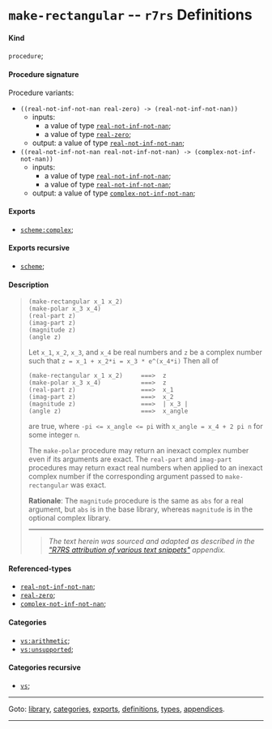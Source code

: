 

<a id='definition__r7rs__make-rectangular'></a>

# `make-rectangular` -- `r7rs` Definitions


<a id='definition__r7rs__make-rectangular__kind'></a>

#### Kind

`procedure`;


<a id='definition__r7rs__make-rectangular__procedure-signature'></a>

#### Procedure signature

Procedure variants:
 * `((real-not-inf-not-nan real-zero) -> (real-not-inf-not-nan))`
   * inputs:
     * a value of type [`real-not-inf-not-nan`](../../r7rs/types/real-not-inf-not-nan.md#type__r7rs__real-not-inf-not-nan);
     * a value of type [`real-zero`](../../r7rs/types/real-zero.md#type__r7rs__real-zero);
   * output: a value of type [`real-not-inf-not-nan`](../../r7rs/types/real-not-inf-not-nan.md#type__r7rs__real-not-inf-not-nan);
 * `((real-not-inf-not-nan real-not-inf-not-nan) -> (complex-not-inf-not-nan))`
   * inputs:
     * a value of type [`real-not-inf-not-nan`](../../r7rs/types/real-not-inf-not-nan.md#type__r7rs__real-not-inf-not-nan);
     * a value of type [`real-not-inf-not-nan`](../../r7rs/types/real-not-inf-not-nan.md#type__r7rs__real-not-inf-not-nan);
   * output: a value of type [`complex-not-inf-not-nan`](../../r7rs/types/complex-not-inf-not-nan.md#type__r7rs__complex-not-inf-not-nan);


<a id='definition__r7rs__make-rectangular__exports'></a>

#### Exports

 * [`scheme:complex`](../../r7rs/exports/scheme_3a_complex.md#export__r7rs__scheme_3a_complex);


<a id='definition__r7rs__make-rectangular__exports-recursive'></a>

#### Exports recursive

 * [`scheme`](../../r7rs/exports/scheme.md#export__r7rs__scheme);


<a id='definition__r7rs__make-rectangular__description'></a>

#### Description

> ````
> (make-rectangular x_1 x_2)
> (make-polar x_3 x_4)
> (real-part z)
> (imag-part z)
> (magnitude z)
> (angle z)
> ````
> 
> 
> Let `x_1`, `x_2`, `x_3`, and `x_4` be
> real numbers and `z` be a complex number such that
> `z = x_1 + x_2*i = x_3 * e^(x_4*i)`
> Then all of
> ````
> (make-rectangular x_1 x_2)     ===>  z
> (make-polar x_3 x_4)           ===>  z
> (real-part z)                  ===>  x_1
> (imag-part z)                  ===>  x_2
> (magnitude z)                  ===>  | x_3 |
> (angle z)                      ===>  x_angle
> ````
> are true, where `-pi <= x_angle <= pi` with `x_angle = x_4 + 2 pi n`
> for some integer `n`.
> 
> The `make-polar` procedure may return an inexact complex number even if its
> arguments are exact.
> The `real-part` and `imag-part` procedures may return exact real
> numbers when applied to an inexact complex number if the corresponding
> argument passed to `make-rectangular` was exact.
> 
> 
> **Rationale**:  The `magnitude` procedure is the same as `abs` for a real argument,
> but `abs` is in the base library, whereas
> `magnitude` is in the optional complex library.
> 
> 
> ----
> > *The text herein was sourced and adapted as described in the ["R7RS attribution of various text snippets"](../../r7rs/appendices/attribution.md#appendix__r7rs__attribution) appendix.*


<a id='definition__r7rs__make-rectangular__referenced-types'></a>

#### Referenced-types

 * [`real-not-inf-not-nan`](../../r7rs/types/real-not-inf-not-nan.md#type__r7rs__real-not-inf-not-nan);
 * [`real-zero`](../../r7rs/types/real-zero.md#type__r7rs__real-zero);
 * [`complex-not-inf-not-nan`](../../r7rs/types/complex-not-inf-not-nan.md#type__r7rs__complex-not-inf-not-nan);


<a id='definition__r7rs__make-rectangular__categories'></a>

#### Categories

 * [`vs:arithmetic`](../../r7rs/categories/vs_3a_arithmetic.md#category__r7rs__vs_3a_arithmetic);
 * [`vs:unsupported`](../../r7rs/categories/vs_3a_unsupported.md#category__r7rs__vs_3a_unsupported);


<a id='definition__r7rs__make-rectangular__categories-recursive'></a>

#### Categories recursive

 * [`vs`](../../r7rs/categories/vs.md#category__r7rs__vs);

----

Goto: [library](../../r7rs/_index.md#library__r7rs), [categories](../../r7rs/categories/_index.md#toc__r7rs__categories), [exports](../../r7rs/exports/_index.md#toc__r7rs__exports), [definitions](../../r7rs/definitions/_index.md#toc__r7rs__definitions), [types](../../r7rs/types/_index.md#toc__r7rs__types), [appendices](../../r7rs/appendices/_index.md#toc__r7rs__appendices).

----

